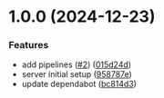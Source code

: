 # 1.0.0 (2024-12-23)


### Features

* add pipelines ([#2](https://github.com/yassinebk/golang-ci-cd/issues/2)) ([015d24d](https://github.com/yassinebk/golang-ci-cd/commit/015d24d7ca59054e7241f4fc292929b7b0acd4b9))
* server initial setup ([958787e](https://github.com/yassinebk/golang-ci-cd/commit/958787e8b428174a0f3a816a6b3b35805ee62842))
* update dependabot ([bc814d3](https://github.com/yassinebk/golang-ci-cd/commit/bc814d38c3fa5ef38afc492887a5fcb9969fa074))
